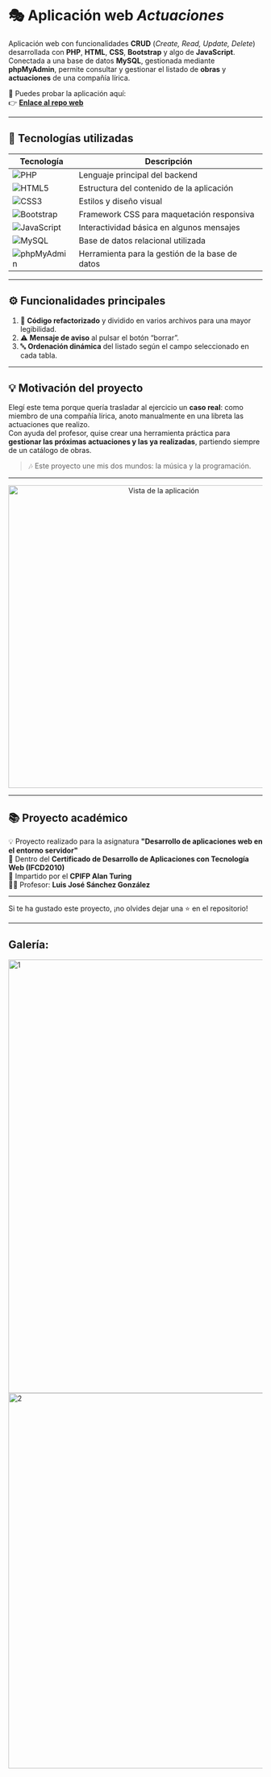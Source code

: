 # 🎭 Aplicación web *Actuaciones*

Aplicación web con funcionalidades **CRUD** (*Create, Read, Update, Delete*) desarrollada con **PHP**, **HTML**, **CSS**, **Bootstrap** y algo de **JavaScript**.  
Conectada a una base de datos **MySQL**, gestionada mediante **phpMyAdmin**, permite consultar y gestionar el listado de **obras** y **actuaciones** de una compañía lírica.

🔗 Puedes probar la aplicación aquí:  
👉 [**Enlace al repo web**](https://carlos-vallejo.alwaysdata.net/actuaciones/)

---

## 🧰 Tecnologías utilizadas

| Tecnología | Descripción |
|-------------|-------------|
| ![PHP](https://img.shields.io/badge/PHP-777BB4?logo=php&logoColor=white) | Lenguaje principal del backend |
| ![HTML5](https://img.shields.io/badge/HTML5-E34F26?logo=html5&logoColor=white) | Estructura del contenido de la aplicación |
| ![CSS3](https://img.shields.io/badge/CSS3-1572B6?logo=css3&logoColor=white) | Estilos y diseño visual |
| ![Bootstrap](https://img.shields.io/badge/Bootstrap-7952B3?logo=bootstrap&logoColor=white) | Framework CSS para maquetación responsiva |
| ![JavaScript](https://img.shields.io/badge/JavaScript-F7DF1E?logo=javascript&logoColor=black) | Interactividad básica en algunos mensajes |
| ![MySQL](https://img.shields.io/badge/MySQL-4479A1?logo=mysql&logoColor=white) | Base de datos relacional utilizada |
| ![phpMyAdmin](https://img.shields.io/badge/phpMyAdmin-6C78AF?logo=phpmyadmin&logoColor=white) | Herramienta para la gestión de la base de datos |

---

## ⚙️ Funcionalidades principales

1. 🔄 **Código refactorizado** y dividido en varios archivos para una mayor legibilidad.  
2. ⚠️ **Mensaje de aviso** al pulsar el botón “borrar”.  
3. 🔤 **Ordenación dinámica** del listado según el campo seleccionado en cada tabla.  

---

## 💡 Motivación del proyecto

Elegí este tema porque quería trasladar al ejercicio un **caso real**: como miembro de una compañía lírica, anoto manualmente en una libreta las actuaciones que realizo.  
Con ayuda del profesor, quise crear una herramienta práctica para **gestionar las próximas actuaciones y las ya realizadas**, partiendo siempre de un catálogo de obras.

> 🎶 Este proyecto une mis dos mundos: la música y la programación.

---

<p align="center">
  <img width="600" alt="Vista de la aplicación" src="https://github.com/user-attachments/assets/32d43992-8194-4b0b-8587-35a1b4498f33" />
</p>

---

## 📚 Proyecto académico

💡 Proyecto realizado para la asignatura **"Desarrollo de aplicaciones web en el entorno servidor"**  
📜 Dentro del **Certificado de Desarrollo de Aplicaciones con Tecnología Web (IFCD2010)**  
🏫 Impartido por el **CPIFP Alan Turing**  
👨‍🏫 Profesor: **Luis José Sánchez González**

---

Si te ha gustado este proyecto, ¡no olvides dejar una ⭐ en el repositorio!

---
## Galería:
<img width="1211" height="859" alt="1" src="https://github.com/user-attachments/assets/88683c01-bf0c-4ac8-a886-3de80173e8e5" />


<img width="1140" height="744" alt="2" src="https://github.com/user-attachments/assets/c8d61917-ce89-4eac-900b-71667ce455c1" />





